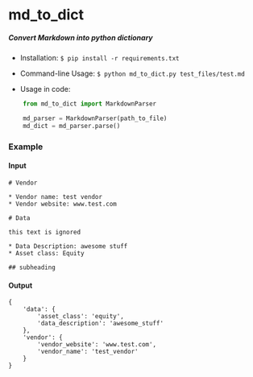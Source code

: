 # md_to_dict

##### Convert Markdown into python dictionary

* Installation:
	`$ pip install -r requirements.txt`
* Command-line Usage:
	`$ python md_to_dict.py test_files/test.md`

* Usage in code:
```python
	from md_to_dict import MarkdownParser

	md_parser = MarkdownParser(path_to_file)
	md_dict = md_parser.parse()
```

### Example
#### Input

    # Vendor
    
    * Vendor name: test vendor
    * Vendor website: www.test.com
    
    # Data
    
    this text is ignored
    
    * Data Description: awesome stuff
    * Asset class: Equity
    
    ## subheading 

#### Output

```
{
	'data': {
		'asset_class': 'equity',
		'data_description': 'awesome_stuff'
	},
	'vendor': {
		'vendor_website': 'www.test.com', 
		'vendor_name': 'test_vendor'
	}
}

```